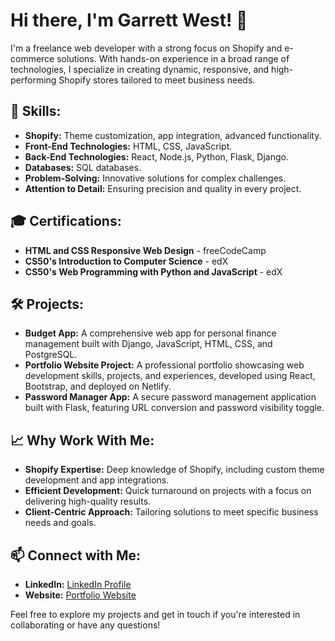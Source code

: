 # Hi there, I'm Garrett West! 👋

I'm a freelance web developer with a strong focus on Shopify and e-commerce solutions. With hands-on experience in a broad range of technologies, I specialize in creating dynamic, responsive, and high-performing Shopify stores tailored to meet business needs.

## 🔧 Skills:
- **Shopify:** Theme customization, app integration, advanced functionality.
- **Front-End Technologies:** HTML, CSS, JavaScript.
- **Back-End Technologies:** React, Node.js, Python, Flask, Django.
- **Databases:** SQL databases.
- **Problem-Solving:** Innovative solutions for complex challenges.
- **Attention to Detail:** Ensuring precision and quality in every project.

## 🎓 Certifications:
- **HTML and CSS Responsive Web Design** - freeCodeCamp
- **CS50's Introduction to Computer Science** - edX
- **CS50's Web Programming with Python and JavaScript** - edX

## 🛠️ Projects:
- **Budget App:** A comprehensive web app for personal finance management built with Django, JavaScript, HTML, CSS, and PostgreSQL.
- **Portfolio Website Project:** A professional portfolio showcasing web development skills, projects, and experiences, developed using React, Bootstrap, and deployed on Netlify.
- **Password Manager App:** A secure password management application built with Flask, featuring URL conversion and password visibility toggle.

## 📈 Why Work With Me:
- **Shopify Expertise:** Deep knowledge of Shopify, including custom theme development and app integrations.
- **Efficient Development:** Quick turnaround on projects with a focus on delivering high-quality results.
- **Client-Centric Approach:** Tailoring solutions to meet specific business needs and goals.

## 📫 Connect with Me:
- **LinkedIn:** [LinkedIn Profile](https://linkedin.com/in/garrett-west-13)
- **Website:** [Portfolio Website](https://garrett-west.dev)

Feel free to explore my projects and get in touch if you're interested in collaborating or have any questions!
